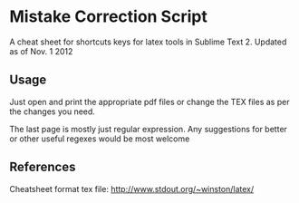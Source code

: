 Mistake Correction Script
=========================

A cheat sheet for shortcuts keys for latex tools in Sublime
Text 2. Updated as of Nov. 1 2012

Usage
-----

Just open and print the appropriate pdf files or change the
TEX files as per the changes you need.

The last page is mostly just regular expression. Any suggestions
for better or other useful regexes would be most welcome

References
----------

Cheatsheet format tex file:
http://www.stdout.org/~winston/latex/